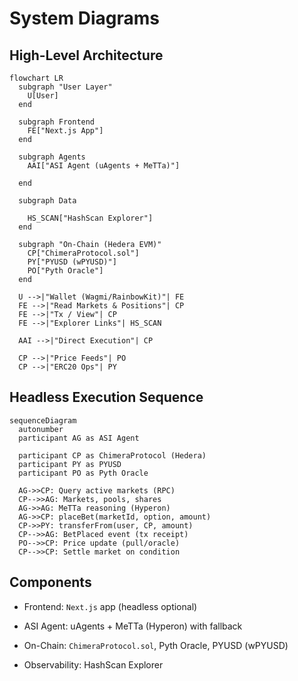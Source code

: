 # System Diagrams

## High-Level Architecture
```mermaid
flowchart LR
  subgraph "User Layer"
    U[User]
  end

  subgraph Frontend
    FE["Next.js App"]
  end

  subgraph Agents
    AAI["ASI Agent (uAgents + MeTTa)"]

  end

  subgraph Data

    HS_SCAN["HashScan Explorer"]
  end

  subgraph "On-Chain (Hedera EVM)"
    CP["ChimeraProtocol.sol"]
    PY["PYUSD (wPYUSD)"]
    PO["Pyth Oracle"]
  end

  U -->|"Wallet (Wagmi/RainbowKit)"| FE
  FE -->|"Read Markets & Positions"| CP
  FE -->|"Tx / View"| CP
  FE -->|"Explorer Links"| HS_SCAN

  AAI -->|"Direct Execution"| CP

  CP -->|"Price Feeds"| PO
  CP -->|"ERC20 Ops"| PY
```

## Headless Execution Sequence
```mermaid
sequenceDiagram
  autonumber
  participant AG as ASI Agent

  participant CP as ChimeraProtocol (Hedera)
  participant PY as PYUSD
  participant PO as Pyth Oracle

  AG->>CP: Query active markets (RPC)
  CP-->>AG: Markets, pools, shares
  AG->>AG: MeTTa reasoning (Hyperon)
  AG->>CP: placeBet(marketId, option, amount)
  CP->>PY: transferFrom(user, CP, amount)
  CP-->>AG: BetPlaced event (tx receipt)
  PO-->>CP: Price update (pull/oracle)
  CP-->>CP: Settle market on condition
```

## Components
- Frontend: `Next.js` app (headless optional)
- ASI Agent: uAgents + MeTTa (Hyperon) with fallback

- On-Chain: `ChimeraProtocol.sol`, Pyth Oracle, PYUSD (wPYUSD)
- Observability: HashScan Explorer
